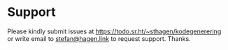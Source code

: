 # Support

Please kindly submit issues at https://todo.sr.ht/~sthagen/kodegenerering or write email to stefan@hagen.link to request support. Thanks.
